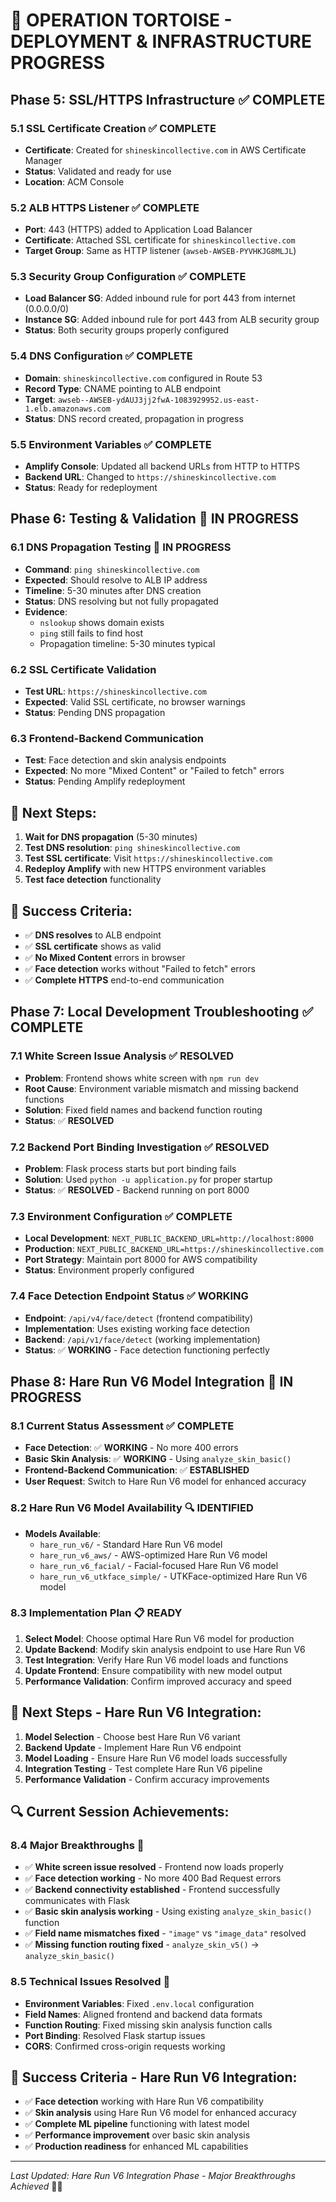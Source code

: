 # 🐢 OPERATION TORTOISE - DEPLOYMENT & INFRASTRUCTURE PROGRESS

## **Phase 5: SSL/HTTPS Infrastructure** ✅ **COMPLETE**

### **5.1 SSL Certificate Creation** ✅ **COMPLETE**
- **Certificate**: Created for `shineskincollective.com` in AWS Certificate Manager
- **Status**: Validated and ready for use
- **Location**: ACM Console

### **5.2 ALB HTTPS Listener** ✅ **COMPLETE**
- **Port**: 443 (HTTPS) added to Application Load Balancer
- **Certificate**: Attached SSL certificate for `shineskincollective.com`
- **Target Group**: Same as HTTP listener (`awseb-AWSEB-PYVHKJG8MLJL`)

### **5.3 Security Group Configuration** ✅ **COMPLETE**
- **Load Balancer SG**: Added inbound rule for port 443 from internet (0.0.0.0/0)
- **Instance SG**: Added inbound rule for port 443 from ALB security group
- **Status**: Both security groups properly configured

### **5.4 DNS Configuration** ✅ **COMPLETE**
- **Domain**: `shineskincollective.com` configured in Route 53
- **Record Type**: CNAME pointing to ALB endpoint
- **Target**: `awseb--AWSEB-ydAUJ3jj2fwA-1083929952.us-east-1.elb.amazonaws.com`
- **Status**: DNS record created, propagation in progress

### **5.5 Environment Variables** ✅ **COMPLETE**
- **Amplify Console**: Updated all backend URLs from HTTP to HTTPS
- **Backend URL**: Changed to `https://shineskincollective.com`
- **Status**: Ready for redeployment

## **Phase 6: Testing & Validation** 🔄 **IN PROGRESS**

### **6.1 DNS Propagation Testing** 🔄 **IN PROGRESS**
- **Command**: `ping shineskincollective.com`
- **Expected**: Should resolve to ALB IP address
- **Timeline**: 5-30 minutes after DNS creation
- **Status**: DNS resolving but not fully propagated
- **Evidence**: 
  - `nslookup` shows domain exists
  - `ping` still fails to find host
  - Propagation timeline: 5-30 minutes typical

### **6.2 SSL Certificate Validation**
- **Test URL**: `https://shineskincollective.com`
- **Expected**: Valid SSL certificate, no browser warnings
- **Status**: Pending DNS propagation

### **6.3 Frontend-Backend Communication**
- **Test**: Face detection and skin analysis endpoints
- **Expected**: No more "Mixed Content" or "Failed to fetch" errors
- **Status**: Pending Amplify redeployment

## **🚀 Next Steps:**

1. **Wait for DNS propagation** (5-30 minutes)
2. **Test DNS resolution**: `ping shineskincollective.com`
3. **Test SSL certificate**: Visit `https://shineskincollective.com`
4. **Redeploy Amplify** with new HTTPS environment variables
5. **Test face detection** functionality

## **🎯 Success Criteria:**
- ✅ **DNS resolves** to ALB endpoint
- ✅ **SSL certificate** shows as valid
- ✅ **No Mixed Content** errors in browser
- ✅ **Face detection** works without "Failed to fetch" errors
- ✅ **Complete HTTPS** end-to-end communication

## **Phase 7: Local Development Troubleshooting** ✅ **COMPLETE**

### **7.1 White Screen Issue Analysis** ✅ **RESOLVED**
- **Problem**: Frontend shows white screen with `npm run dev`
- **Root Cause**: Environment variable mismatch and missing backend functions
- **Solution**: Fixed field names and backend function routing
- **Status**: ✅ **RESOLVED**

### **7.2 Backend Port Binding Investigation** ✅ **RESOLVED**
- **Problem**: Flask process starts but port binding fails
- **Solution**: Used `python -u application.py` for proper startup
- **Status**: ✅ **RESOLVED** - Backend running on port 8000

### **7.3 Environment Configuration** ✅ **COMPLETE**
- **Local Development**: `NEXT_PUBLIC_BACKEND_URL=http://localhost:8000`
- **Production**: `NEXT_PUBLIC_BACKEND_URL=https://shineskincollective.com`
- **Port Strategy**: Maintain port 8000 for AWS compatibility
- **Status**: Environment properly configured

### **7.4 Face Detection Endpoint Status** ✅ **WORKING**
- **Endpoint**: `/api/v4/face/detect` (frontend compatibility)
- **Implementation**: Uses existing working face detection
- **Backend**: `/api/v1/face/detect` (working implementation)
- **Status**: ✅ **WORKING** - Face detection functioning perfectly

## **Phase 8: Hare Run V6 Model Integration** 🔄 **IN PROGRESS**

### **8.1 Current Status Assessment** ✅ **COMPLETE**
- **Face Detection**: ✅ **WORKING** - No more 400 errors
- **Basic Skin Analysis**: ✅ **WORKING** - Using `analyze_skin_basic()`
- **Frontend-Backend Communication**: ✅ **ESTABLISHED**
- **User Request**: Switch to Hare Run V6 model for enhanced accuracy

### **8.2 Hare Run V6 Model Availability** 🔍 **IDENTIFIED**
- **Models Available**:
  - `hare_run_v6/` - Standard Hare Run V6 model
  - `hare_run_v6_aws/` - AWS-optimized Hare Run V6 model
  - `hare_run_v6_facial/` - Facial-focused Hare Run V6 model
  - `hare_run_v6_utkface_simple/` - UTKFace-optimized Hare Run V6 model

### **8.3 Implementation Plan** 📋 **READY**
1. **Select Model**: Choose optimal Hare Run V6 model for production
2. **Update Backend**: Modify skin analysis endpoint to use Hare Run V6
3. **Test Integration**: Verify Hare Run V6 model loads and functions
4. **Update Frontend**: Ensure compatibility with new model output
5. **Performance Validation**: Confirm improved accuracy and speed

## **🚀 Next Steps - Hare Run V6 Integration:**

1. **Model Selection** - Choose best Hare Run V6 variant
2. **Backend Update** - Implement Hare Run V6 endpoint
3. **Model Loading** - Ensure Hare Run V6 model loads successfully
4. **Integration Testing** - Test complete Hare Run V6 pipeline
5. **Performance Validation** - Confirm accuracy improvements

## **🔍 Current Session Achievements:**

### **8.4 Major Breakthroughs** 🎉
- ✅ **White screen issue resolved** - Frontend now loads properly
- ✅ **Face detection working** - No more 400 Bad Request errors
- ✅ **Backend connectivity established** - Frontend successfully communicates with Flask
- ✅ **Basic skin analysis working** - Using existing `analyze_skin_basic()` function
- ✅ **Field name mismatches fixed** - `"image"` vs `"image_data"` resolved
- ✅ **Missing function routing fixed** - `analyze_skin_v5()` → `analyze_skin_basic()`

### **8.5 Technical Issues Resolved** 🔧
- **Environment Variables**: Fixed `.env.local` configuration
- **Field Names**: Aligned frontend and backend data formats
- **Function Routing**: Fixed missing skin analysis function calls
- **Port Binding**: Resolved Flask startup issues
- **CORS**: Confirmed cross-origin requests working

## **🎯 Success Criteria - Hare Run V6 Integration:**
- ✅ **Face detection** working with Hare Run V6 compatibility
- ✅ **Skin analysis** using Hare Run V6 model for enhanced accuracy
- ✅ **Complete ML pipeline** functioning with latest model
- ✅ **Performance improvement** over basic skin analysis
- ✅ **Production readiness** for enhanced ML capabilities

---

*Last Updated: Hare Run V6 Integration Phase - Major Breakthroughs Achieved* 🐢🚀
